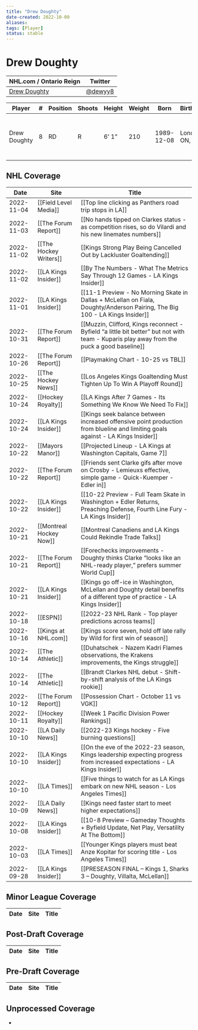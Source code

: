 ```yaml
---
title: "Drew Doughty"
date-created: 2022-10-09
aliases: 
tags: [Player]
status: stable
---
```


# Drew Doughty

NHL.com / Ontario Reign | Twitter
-|-
[Drew Doughty](https://www.nhl.com/player/drew-doughty-8474563) | [@dewyy8](https://twitter.com/dewyy8)

Player | \# | Position | Shoots | Height | Weight | Born | Birthplace | Draft 
-|-|-|-|-|-|-|-|-
Drew Doughty | 8 | RD | R | 6' 1" | 210 | 1989-12-08 | London, ON, CAN | 2008 LAK, 1st rd, 2nd pk (2nd overall)




## NHL  Coverage
| Date       | Site                    | Title                                                                                                                                     |
| ---------- | ----------------------- | ----------------------------------------------------------------------------------------------------------------------------------------- |
| 2022-11-04 | [[Field Level Media]]   | [[Top line clicking as Panthers road trip stops in LA]]                                                                                   |
| 2022-11-03 | [[The Forum Report]]    | [[No hands tipped on Clarkes status - as competition rises, so do Vilardi and his new linemates numbers]]                                 |
| 2022-11-02 | [[The Hockey Writers]]  | [[Kings Strong Play Being Cancelled Out by Lackluster Goaltending]]                                                                       |
| 2022-11-02 | [[LA Kings Insider]]    | [[By The Numbers - What The Metrics Say Through 12 Games - LA Kings Insider]]                                                             |
| 2022-11-01 | [[LA Kings Insider]]    | [[11-1 Preview - No Morning Skate in Dallas + McLellan on Fiala, Doughty/Anderson Pairing, The Big 100 - LA Kings Insider]]               |
| 2022-10-31 | [[The Forum Report]]    | [[Muzzin, Clifford, Kings reconnect - Byfield “a little bit better” but not with team - Kuparis play away from the puck a good baseline]] |
| 2022-10-26 | [[The Forum Report]]    | [[Playmaking Chart - 10-25 vs TBL]]                                                                                                       |
| 2022-10-25 | [[The Hockey News]]     | [[Los Angeles Kings Goaltending Must Tighten Up To Win A Playoff Round]]                                                                  |
| 2022-10-24 | [[Hockey Royalty]]      | [[LA Kings After 7 Games - Its Something We Know We Need To Fix]]                                                                         |
| 2022-10-24 | [[LA Kings Insider]]    | [[Kings seek balance between increased offensive point production from blueline and limiting goals against - LA Kings Insider]]           |
| 2022-10-22 | [[Mayors Manor]]        | [[Projected Lineup - LA Kings at Washington Capitals, Game 7]]                                                                            |
| 2022-10-22 | [[The Forum Report]]    | [[Friends sent Clarke gifs after move on Crosby - Lemieuxs effective, simple game - Quick-Kuemper - Edler in]]                            |
| 2022-10-22 | [[LA Kings Insider]]    | [[10-22 Preview - Full Team Skate in Washington + Edler Returns, Preaching Defense, Fourth Line Fury - LA Kings Insider]]                 |
| 2022-10-21 | [[Montreal Hockey Now]] | [[Montreal Canadiens and LA Kings Could Rekindle Trade Talks]]                                                                            |
| 2022-10-21 | [[The Forum Report]]    | [[Forechecks improvements - Doughty thinks Clarke “looks like an NHL-ready player,” prefers summer World Cup]]                            |
| 2022-10-21 | [[LA Kings Insider]]    | [[Kings go off-ice in Washington, McLellan and Doughty detail benefits of a different type of practice - LA Kings Insider]]               |
| 2022-10-18 | [[ESPN]]                | [[2022-23 NHL Rank - Top player predictions across teams]]                                                                                |
| 2022-10-16 | [[Kings at NHL.com]]    | [[Kings score seven, hold off late rally by Wild for first win of season]]                                                                |
| 2022-10-14 | [[The Athletic]]        | [[Duhatschek - Nazem Kadri Flames observations, the Krakens improvements, the Kings struggle]]                                            |
| 2022-10-14 | [[The Athletic]]        | [[Brandt Clarkes NHL debut - Shift-by-shift analysis of the LA Kings rookie]]                                                             |
| 2022-10-12 | [[The Forum Report]]    | [[Possession Chart - October 11 vs VGK]]                                                                                                  |
| 2022-10-11 | [[Hockey Royalty]]      | [[Week 1 Pacific Division Power Rankings]]                                                                                                |
| 2022-10-10 | [[LA Daily News]]       | [[2022-23 Kings hockey - Five burning questions]]                                                                                         |
| 2022-10-10 | [[LA Kings Insider]]    | [[On the eve of the 2022-23 season, Kings leadership expecting progress from increased expectations - LA Kings Insider]]                  |
| 2022-10-10 | [[LA Times]]            | [[Five things to watch for as LA Kings embark on new NHL season - Los Angeles Times]]                                                     |
| 2022-10-09 | [[LA Daily News]]       | [[Kings need faster start to meet higher expectations]]                                                                                   |
| 2022-10-08 | [[LA Kings Insider]]    | [[10-8 Preview – Gameday Thoughts + Byfield Update, Net Play, Versatility At The Bottom]]                                                 |
| 2022-10-03 | [[LA Times]]            | [[Younger Kings players must beat Anze Kopitar for scoring title - Los Angeles Times]]                                                    |
| 2022-09-28 | [[LA Kings Insider]] | [[PRESEASON FINAL – Kings 1, Sharks 3 – Doughty, Villalta, McLellan]]                                                       |


## Minor League Coverage
Date | Site |  Title
---|---|---



## Post-Draft Coverage
Date | Site |  Title
---|---|---



## Pre-Draft Coverage
Date | Site |  Title
---|---|---


## Unprocessed Coverage
- 
